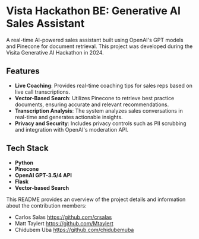 # Vista Hackathon BE: Generative AI Sales Assistant

A real-time AI-powered sales assistant built using OpenAI's GPT models and Pinecone for document retrieval. This project was developed during the Visita Generative AI Hackathon in 2024.

## Features
- **Live Coaching**: Provides real-time coaching tips for sales reps based on live call transcriptions.
- **Vector-Based Search**: Utilizes Pinecone to retrieve best practice documents, ensuring accurate and relevant recommendations.
- **Transcription Analysis**: The system analyzes sales conversations in real-time and generates actionable insights.
- **Privacy and Security**: Includes privacy controls such as PII scrubbing and integration with OpenAI's moderation API.

## Tech Stack
- **Python**
- **Pinecone**
- **OpenAI GPT-3.5/4 API**
- **Flask**
- **Vector-based Search**

This README provides an overview of the project details and information about the contribution members:
- Carlos Salas https://github.com/crsalas
- Matt Taylert https://github.com/Mtaylert
- Chidubem Uba https://github.com/chidubemuba
